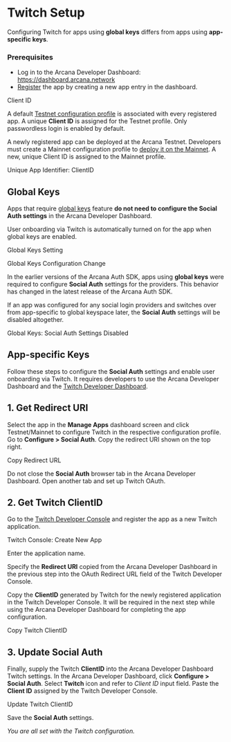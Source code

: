 # Twitch Setup

Configuring Twitch for apps using **global keys** differs from apps using **app-specific keys**.

### Prerequisites

- Log in to the Arcana Developer Dashboard: <https://dashboard.arcana.network>
- [Register](../../config-auth/register-app/) the app by creating a new app entry in the dashboard.

Client ID

A default [Testnet configuration profile](../../../deploy/deploy-app/) is associated with every registered app. A unique **Client ID** is assigned for the Testnet profile. Only passwordless login is enabled by default.

A newly registered app can be deployed at the Arcana Testnet. Developers must create a Mainnet configuration profile to [deploy it on the Mainnet](../../../deploy/migrate-testnet-mainnet/). A new, unique Client ID is assigned to the Mainnet profile.

Unique App Identifier: ClientID

## Global Keys

Apps that require [global keys](../../../concepts/keyspace-types/) feature **do not need to configure the Social Auth settings** in the Arcana Developer Dashboard.

User onboarding via Twitch is automatically turned on for the app when global keys are enabled.

Global Keys Setting

Global Keys Configuration Change

In the earlier versions of the Arcana Auth SDK, apps using **global keys** were required to configure **Social Auth** settings for the providers. This behavior has changed in the latest release of the Arcana Auth SDK.

If an app was configured for any social login providers and switches over from app-specific to global keyspace later, the **Social Auth** settings will be disabled altogether.

Global Keys: Social Auth Settings Disabled

## App-specific Keys

Follow these steps to configure the **Social Auth** settings and enable user onboarding via Twitch. It requires developers to use the Arcana Developer Dashboard and the [Twitch Developer Dashboard](https://dev.twitch.tv/login).

## 1. Get Redirect URI

Select the app in the **Manage Apps** dashboard screen and click Testnet/Mainnet to configure Twitch in the respective configuration profile. Go to **Configure > Social Auth**. Copy the redirect URI shown on the top right.

Copy Redirect URL

Do not close the **Social Auth** browser tab in the Arcana Developer Dashboard. Open another tab and set up Twitch OAuth.

## 2. Get Twitch ClientID

Go to the [Twitch Developer Console](https://dev.twitch.tv/login) and register the app as a new Twitch application.

Twitch Console: Create New App

Enter the application name.

Specify the **Redirect URI** copied from the Arcana Developer Dashboard in the previous step into the OAuth Redirect URL field of the Twitch Developer Console.

Copy the **ClientID** generated by Twitch for the newly registered application in the Twitch Developer Console. It will be required in the next step while using the Arcana Developer Dashboard for completing the app configuration.

Copy Twitch ClientID

## 3. Update Social Auth

Finally, supply the Twitch **ClientID** into the Arcana Developer Dashboard Twitch settings. In the Arcana Developer Dashboard, click **Configure > Social Auth**. Select **Twitch** icon and refer to *Client ID* input field. Paste the **Client ID** assigned by the Twitch Developer Console.

Update Twitch ClientID

Save the **Social Auth** settings.

*You are all set with the Twitch configuration.*

